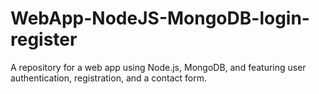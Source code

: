 # WebApp-NodeJS-MongoDB-login-register
A repository for a web app using Node.js, MongoDB, and featuring user authentication, registration, and a contact form.
